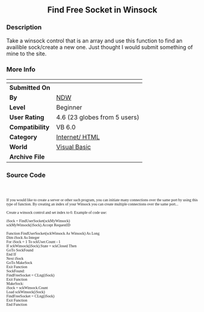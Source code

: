 ﻿<div align="center">

## Find Free Socket in Winsock


</div>

### Description

Take a winsock control that is an array and use this function to find an availible sock/create a new one. Just thought I would submit something of mine to the site.
 
### More Info
 


<span>             |<span>
---                |---
**Submitted On**   |
**By**             |[NDW](https://github.com/Planet-Source-Code/PSCIndex/blob/master/ByAuthor/ndw.md)
**Level**          |Beginner
**User Rating**    |4.6 (23 globes from 5 users)
**Compatibility**  |VB 6\.0
**Category**       |[Internet/ HTML](https://github.com/Planet-Source-Code/PSCIndex/blob/master/ByCategory/internet-html__1-34.md)
**World**          |[Visual Basic](https://github.com/Planet-Source-Code/PSCIndex/blob/master/ByWorld/visual-basic.md)
**Archive File**   |[](https://github.com/Planet-Source-Code/ndw-find-free-socket-in-winsock__1-22373/archive/master.zip)





### Source Code

<BR><BR><font face="verdana" size="1">If you would like to create a server or other such program, you can initiate many connections over the same port by using this type of function. By creating an index of your Winsock you can create multiple connections over the same port...<BR><BR>Create a winsock control and set index to 0. Example of code use:<BR><BR>
iSock = FindUserSocket(sckMyWinsock)<BR>
sckMyWinsock(iSock).Accept RequestID
<BR><BR>Function FindUserSocket(sckWinsock As Winsock) As Long<BR>
 Dim iSock As Integer<BR>
 For iSock = 1 To sckUser.Count - 1<BR>
 If sckWinsock(iSock).State = sckClosed Then<BR>
 GoTo SockFound<BR>
 End If<BR>
 Next iSock<BR>
 GoTo MakeSock<BR>
 Exit Function<BR>
SockFound:<BR>
 FindFreeSocket = CLng(iSock)<BR>
 Exit Function<BR>
MakeSock:<BR>
 iSock = sckWinsock.Count<BR>
 Load sckWinsock(iSock)<BR>
 FindFreeSocket = CLng(iSock)<BR>
 Exit Function<BR>
End Function<BR></font>

